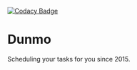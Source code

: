 [![Codacy Badge](https://api.codacy.com/project/badge/831dc4d77f4b4bdba0b26cc31e201922)](https://www.codacy.com/app/jjman505_2155/Dunmo)

# Dunmo
Scheduling your tasks for you since 2015.
